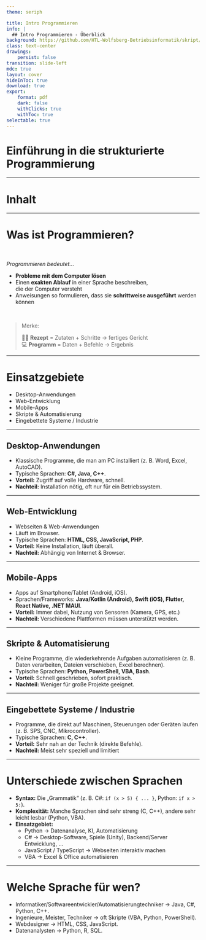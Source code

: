 ```yaml
---
theme: seriph

title: Intro Programmieren
info: |
  ## Intro Programmieren - Überblick
background: https://github.com/HTL-Wolfsberg-Betriebsinformatik/skript/blob/main/slides/content/slides/background-cover-16-9.webp?raw=true
class: text-center
drawings:
    persist: false
transition: slide-left
mdc: true
layout: cover
hideInToc: true
download: true
export:
    format: pdf
    dark: false
    withClicks: true
    withToc: true
selectable: true
---
```


# Einführung in die strukturierte Programmierung

---

# Inhalt

<Toc minDepth="1" maxDepth="2" />

---

# Was ist Programmieren?

<br>

*Programmieren bedeutet...*


- **Probleme mit dem Computer lösen**  
- Einen **exakten Ablauf** in einer Sprache beschreiben,  
  die der Computer versteht  
- Anweisungen so formulieren, dass sie **schrittweise ausgeführt** werden können  

<br>

> Merke:
>
> 👨‍🍳 **Rezept** = Zutaten + Schritte → fertiges Gericht  
> 💻 **Programm** = Daten + Befehle → Ergebnis 

---

# Einsatzgebiete

- Desktop-Anwendungen
- Web-Entwicklung
- Mobile-Apps
- Skripte & Automatisierung
- Eingebettete Systeme / Industrie

---

## Desktop-Anwendungen

- Klassische Programme, die man am PC installiert (z. B. Word, Excel, AutoCAD).
- Typische Sprachen: **C#, Java, C++**.
- **Vorteil:** Zugriff auf volle Hardware, schnell.
- **Nachteil:** Installation nötig, oft nur für ein Betriebssystem.

---

## Web-Entwicklung

- Webseiten & Web-Anwendungen
- Läuft im Browser.
- Typische Sprachen: **HTML, CSS, JavaScript, PHP**.
- **Vorteil:** Keine Installation, läuft überall.
- **Nachteil:** Abhängig von Internet & Browser.

---

## Mobile-Apps

- Apps auf Smartphone/Tablet (Android, iOS).
- Sprachen/Frameworks: **Java/Kotlin (Android), Swift (iOS), Flutter, React Native, .NET MAUI**.
- **Vorteil:** Immer dabei, Nutzung von Sensoren (Kamera, GPS, etc.)
- **Nachteil:** Verschiedene Plattformen müssen unterstützt werden.

---

## Skripte & Automatisierung

- Kleine Programme, die wiederkehrende Aufgaben automatisieren (z. B. Daten verarbeiten, Dateien verschieben, Excel berechnen).
- Typische Sprachen: **Python, PowerShell, VBA, Bash**.
- **Vorteil:** Schnell geschrieben, sofort praktisch.
- **Nachteil:** Weniger für große Projekte geeignet.

---

## Eingebettete Systeme / Industrie

- Programme, die direkt auf Maschinen, Steuerungen oder Geräten laufen (z. B. SPS, CNC, Mikrocontroller).
- Typische Sprachen: **C, C++**.
- **Vorteil:** Sehr nah an der Technik (direkte Befehle).
- **Nachteil:** Meist sehr speziell und limitiert

---

# Unterschiede zwischen Sprachen

- **Syntax:** Die „Grammatik“ (z. B. C#: `if (x > 5) { ... }`, Python: `if x > 5:`).
- **Komplexität:** Manche Sprachen sind sehr streng (C, C++), andere sehr leicht lesbar (Python, VBA).
- **Einsatzgebiet:**
  - Python → Datenanalyse, KI, Automatisierung
  - C# → Desktop-Software, Spiele (Unity), Backend/Server Entwicklung, ...
  - JavaScript / TypeScript → Webseiten interaktiv machen
  - VBA → Excel & Office automatisieren

---

# Welche Sprache für wen?

- Informatiker/Softwareentwickler/Automatisierungtechniker → Java, C#, Python, C++.
- Ingenieure, Meister, Techniker → oft Skripte (VBA, Python, PowerShell).
- Webdesigner → HTML, CSS, JavaScript.
- Datenanalysten → Python, R, SQL.